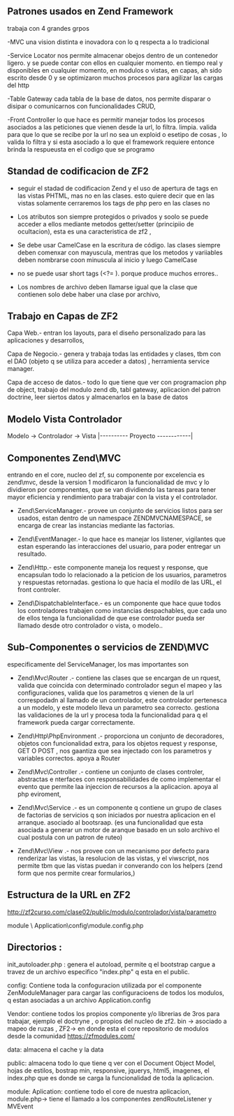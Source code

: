 Patrones usados en Zend Framework
---------------------------------

trabaja con 4 grandes grpos

-MVC
una vision distinta e inovadora con lo q respecta a lo tradicional 

-Service Locator
nos permite almacenar obejos dentro de un contenedor ligero. y se puede contar con ellos en cualquier momento. en tiempo real y disponibles en cualquier momento, en modulos o vistas, en capas, ah sido escrito desde 0 y se optimizaron muchos procesos para agilizar las cargas del http 

-Table Gateway
cada tabla de la base de datos, nos permite disparar o disipar o comunicarnos con funcionalidades CRUD, 

-Front Controller
lo que hace es permitir manejar todos los procesos asociados a las peticiones que vienen desde la url, lo filtra. limpia. valida para que lo que se recibe por la url no sea un exploid o esetipo de cosas , lo valida lo filtra y si esta asociado a lo que el framework requiere entonce brinda la respueusta en el codigo que se programo

Standad de codificacion de ZF2
------------------------------

- seguir el stadad de codificacion Zend y el uso de apertura de tags en las vistas PHTML, mas no en las clases. esto quiere decir que en las vistas solamente cerraremos los tags de php pero en las clases no

- Los atributos son siempre protegidos o privados y soolo se puede acceder a ellos mediante metodos getter/setter (principiio de ocultacion), esta es una caracteristica de zf2 , 

- Se debe usar CamelCase en la escritura de código. las clases siempre deben comenxar con mayuscula, mentras que los metodos y variiables deben nombrarse coon minuscula al inicio y luego CamelCase

- no se puede usar short tags (<?= ). porque produce muchos errores.. 

- Los nombres de archivo deben llamarse igual que la clase que contienen solo debe haber una clase por archivo, 

Trabajo en Capas de ZF2
------------------------

Capa Web.- entran los layouts, para el diseño personalizado para las aplicaciones y desarrollos, 

Capa de Negocio.- genera y trabaja todas las entidades y clases, tbm con el DAO  (objeto q se utiliza para acceder a datos) , herramienta service manager.

Capa de acceso de datos.- todo lo que tiene que ver con programacion php de object, trabajo del modulo zend db, tabl gateway, aplicacion del patron doctrine, leer siertos datos y almacenarlos en la base de datos


Modelo Vista Controlador
------------------------


  Modelo -> Controlador -> Vista
|---------- Proyecto ------------|


Componentes Zend\MVC
--------------------
entrando en el core, nucleo del zf, su componente por excelencia es zend\mvc, desde la version 1 modificaron la funcionalidad de mvc y lo dividieron por componentes, que se van dividiendo las tareas para tener mayor eficiencia y rendimiento para trabajar con la vista y el controlador.

- Zend\ServiceManager.- provee un conjunto de servicios listos para ser usados, estan dentro de un namespace ZENDMVCNAMESPACE, se encarga de crear las instancias mediante las factorias.

- Zend\EventManager.- lo que hace es manejar los listener, vigilantes que estan esperando las interacciones del usuario, para poder entregar un resultado.

- Zend\Http.- este componente maneja los request y response, que encapsulan todo lo relacionado a la peticion de los usuarios, parametros y respuestas retornadas. gestiona lo que hacia el modilo de las URL, el front controler.

- Zend\DispatchableInterface.- es un componente que hace quue todos los controladores trabajen como instancias despachables, que cada uno de ellos tenga la funcionalidad de que ese controlador pueda ser llamado desde otro controlador o vista, o  modelo..  


Sub-Componentes o servicios de ZEND\MVC
--------------------------------------
especificamente del ServiceManager, los mas importantes son  

- Zend\Mvc\Router .-  contiene las clases que se encargan de un rquest, valida que coincida con determinado controlador segun el mapeo y las configuraciones, valida que los parametros q vienen de la url correspodadn al llamado de un controlador, este controlador pertenesca a un modelo, y este modelo lleva un parametro sea correcto. gestiona las validaciones de la url y procesa toda la funcionalidad para q el framework pueda cargar correctamente.

- Zend\Http\PhpEnvironment .- proporciona un conjunto de decoradores, objetos con funcionalidad extra, para los objetos request y response, GET O POST , nos gaantiza que sea injectado  con los parametros y variables correctos. apoya a Router

- Zend\Mvc\Controller .-  contiene un conjunto de clases controler, abstractas e nterfaces con responsabilidades de como implementar el evento que permite laa injeccion de recursos a la aplicacion. apoya al php eviroment, 

- Zend\Mvc\Service .-  es un componente q contiene un grupo de clases de factorias de servicios q son iniciados por nuestra aplicacion en el arranque. asociado al bootsraap. (es una funcionalidad que esta asociada a generar un motor de aranque basado en un solo archivo el cual postula con un patron de ruteo)

- Zend\Mvc\View .- nos provee con un mecanismo por defecto para renderizar las vistas, la resolucion de las vistas, y el viwscript, nos permite tbm que las vistas puedan ir converando con los helpers (zend form que nos permite crear formularios,)

Estructura de la URL en ZF2
---------------------------

http://zf2curso.com/clase02/public/modulo/controlador/vista/parametro

module \ Application\config\module.config.php

Directorios : 
------------

init_autoloader.php : genera el autoload, permite q el bootstrap cargue a travez de un archivo especifico "index.php" q esta en el public.

config: Contiene toda la confoguracion utilizada por el componente ZenModuleManager para cargar las configuracioens de todos los modulos, q estan asociadas a un archivo Application.config
 
Vendor: contiene todos los propios componente y/o librerias de 3ros para trabajar, ejemplo el doctryne , o propios del nucleo de zf2.  bin -> asociado a mapeo de ruzas , ZF2-> en donde esta el core
repositorio de modulos desde la comunidad https://zfmodules.com/

data: almacena el cache y la data

public: almacena todo lo que tiene q ver con el Document Object Model, hojas de estilos, bostrap min, responsive, jquerys, html5, imagenes, el index.php que es donde se carga la funcionalidad de toda la aplicacion.

module: Aplication: contiene todo el core de nuestra aplicacion, module.php-> tiene el llamado a los componentes zendRouteListener y MVEvent






















































